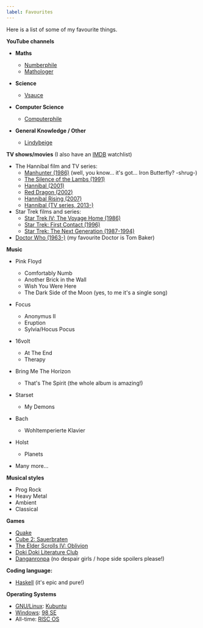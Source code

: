 ```yaml
---
label: Favourites
---
```


Here is a list of some of my favourite things.

**YouTube channels**

- **Maths**

    - [Numberphile](https://www.youtube.com/user/numberphile)
    - [Mathologer](https://www.youtube.com/channel/UC1_uAIS3r8Vu6JjXWvastJg)

- **Science**

    - [Vsauce](https://www.youtube.com/user/Vsauce)

- **Computer Science**

    - [Computerphile](https://www.youtube.com/user/Computerphile)

- **General Knowledge / Other**

    - [Lindybeige](https://www.youtube.com/channel/UC9pgQfOXRsp4UKrI8q0zjXQ)

**TV shows/movies** (I also have an [IMDB](https://www.imdb.com/list/ls029966237/) watchlist)

- The Hannibal film and TV series:
    - [Manhunter (1986)](https://www.imdb.com/title/tt0091474) (well, you know... it's got... Iron Butterfly? \-shrug\-)
    - [The Silence of the Lambs (1991)](https://www.imdb.com/title/tt0102926)
    - [Hannibal (2001)](https://www.imdb.com/title/tt0212985)
    - [Red Dragon (2002)](https://www.imdb.com/title/tt0289765)
    - [Hannibal Rising (2007)](https://www.imdb.com/title/tt0367959)
    - [Hannibal (TV series, 2013-)](https://www.imdb.com/title/tt2243973)
- Star Trek films and series:
    - [Star Trek IV: The Voyage Home (1986)](https://www.imdb.com/title/tt0092007)
    - [Star Trek: First Contact (1996)](https://www.imdb.com/title/tt0117731)
    - [Star Trek: The Next Generation (1987-1994)](https://www.imdb.com/title/tt0092455)
- [Doctor Who (1963-)](https://www.imdb.com/title/tt0056751) (my favourite Doctor is Tom Baker)

**Music**

- Pink Floyd
    - Comfortably Numb
    - Another Brick in the Wall
    - Wish You Were Here
    - The Dark Side of the Moon (yes, to me it's a single song)
- Focus
    - Anonymus II
    - Eruption
    - Sylvia/Hocus Pocus
- 16volt
    - At The End
    - Therapy
- Bring Me The Horizon
    - That's The Spirit (the whole album is amazing!)
- Starset
    - My Demons
- Bach
    - Wohltemperierte Klavier
- Holst
    - Planets

- Many more...

**Musical styles**

- Prog Rock
- Heavy Metal
- Ambient
- Classical

**Games**

- [Quake](http://www.idsoftware.com/en-gb)
- [Cube 2: Sauerbraten](http://sauerbraten.org/)
- [The Elder Scrolls IV: Oblivion](https://en.wikipedia.org/wiki/The_Elder_Scrolls_IV:_Oblivion)
- [Doki Doki Literature Club](https://ddlc.moe/)
- [Danganronpa](https://danganronpa.us/) (no despair girls / hope side spoilers please!)

**Coding language:**

- [Haskell](https://www.haskell.org/) (it's epic and pure!)

**Operating Systems**

- [GNU/Linux](http://www.gnu.org/gnu/why-gnu-linux.en.html): [Kubuntu](http://kubuntu.org)
- [Windows](https://en.wikipedia.org/wiki/Blue_Screen_of_Death): [98 SE](https://en.wikipedia.org/wiki/Windows_98#Windows_98_Second_Edition)
- All-time: [RISC OS](http://riscos.com/riscos/310/index.php)